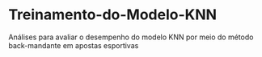 # Treinamento-do-Modelo-KNN
Análises para avaliar o desempenho do modelo KNN por meio do método back-mandante em apostas esportivas
